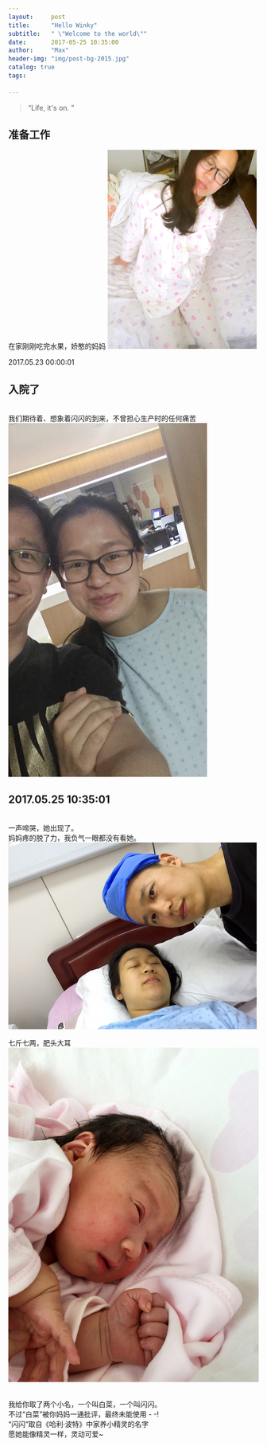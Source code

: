 ```yaml
---
layout:     post
title:      "Hello Winky"
subtitle:   " \"Welcome to the world\""
date:       2017-05-25 10:35:00
author:     "Max"
header-img: "img/post-bg-2015.jpg"
catalog: true
tags:

---
```


> “Life, it's on. ”

## 准备工作

在家刚刚吃完水果，娇憨的妈妈
![img](/img/post-bg-2015-0.jpg)

2017.05.23 00:00:01 

## 入院了

<br>我们期待着、想象着闪闪的到来，不曾担心生产时的任何痛苦
![img](/img/post-bg-2015-1.jpg)



## 2017.05.25 10:35:01

<br>一声啼哭，她出现了。
<br>妈妈疼的脱了力，我负气一眼都没有看她。
![img](/img/post-bg-2015-2.jpg)

七斤七两，肥头大耳
![img](/img/post-bg-2015-3.jpg)

<br>我给你取了两个小名，一个叫白菜，一个叫闪闪。
<br>不过“白菜”被你妈妈一通批评，最终未能使用 - -!
<br>“闪闪”取自《哈利·波特》中家养小精灵的名字
<br>愿她能像精灵一样，灵动可爱~
